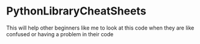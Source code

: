 # PythonLibraryCheatSheets
This will help other beginners like me to look at this code when they are like confused or having a problem in their code
